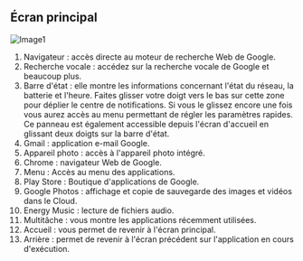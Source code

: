 ## Écran principal

![Image1](http://static.energysistem.com/images/manuals/42547/587cee8e0882c.jpg)  

1. Navigateur : accès directe au moteur de recherche Web de Google.
2. Recherche vocale : accédez sur la recherche vocale de Google et beaucoup plus.
3. Barre d'état : elle montre les informations concernant l'état du réseau, la batterie et l'heure. Faites glisser votre doigt vers le bas sur cette zone pour déplier le centre de notifications. Si vous le glissez encore une fois vous aurez accès au menu permettant de régler les paramètres rapides. Ce panneau est également accessible depuis l'écran d'accueil en glissant deux doigts sur la barre d'état.
4. Gmail : application e-mail Google.
5. Appareil photo : accès à l'appareil photo intégré.
6. Chrome : navigateur Web de Google.
7. Menu : Accès au menu des applications.
8. Play Store : Boutique d'applications de Google.
9. Google Photos : affichage et copie de sauvegarde des images et vidéos dans le Cloud.
10. Energy Music : lecture de fichiers audio.
11. Multitâche : vous montre les applications récemment utilisées.
12. Accueil : vous permet de revenir à l'écran principal.
13. Arrière : permet de revenir à l'écran précédent sur l'application en cours d'exécution.

